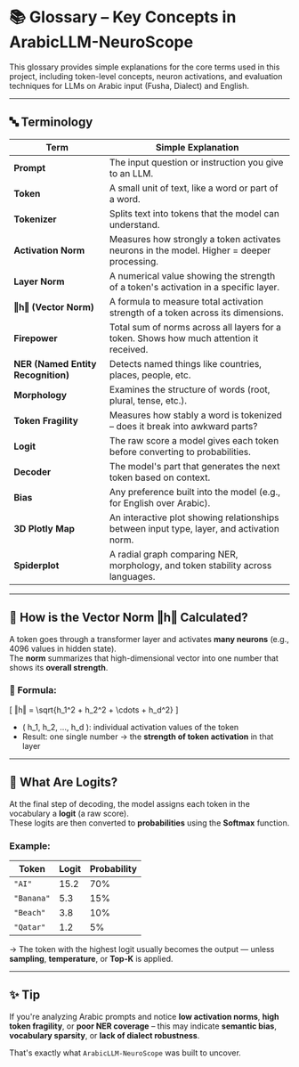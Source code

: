 # 📚 Glossary – Key Concepts in ArabicLLM-NeuroScope

This glossary provides simple explanations for the core terms used in this project, including token-level concepts, neuron activations, and evaluation techniques for LLMs on Arabic input (Fusha, Dialect) and English.

---

## 🔤 Terminology

| Term | Simple Explanation |
|------|---------------------|
| **Prompt** | The input question or instruction you give to an LLM. |
| **Token** | A small unit of text, like a word or part of a word. |
| **Tokenizer** | Splits text into tokens that the model can understand. |
| **Activation Norm** | Measures how strongly a token activates neurons in the model. Higher = deeper processing. |
| **Layer Norm** | A numerical value showing the strength of a token's activation in a specific layer. |
| **‖h‖ (Vector Norm)** | A formula to measure total activation strength of a token across its dimensions. |
| **Firepower** | Total sum of norms across all layers for a token. Shows how much attention it received. |
| **NER (Named Entity Recognition)** | Detects named things like countries, places, people, etc. |
| **Morphology** | Examines the structure of words (root, plural, tense, etc.). |
| **Token Fragility** | Measures how stably a word is tokenized – does it break into awkward parts? |
| **Logit** | The raw score a model gives each token before converting to probabilities. |
| **Decoder** | The model's part that generates the next token based on context. |
| **Bias** | Any preference built into the model (e.g., for English over Arabic). |
| **3D Plotly Map** | An interactive plot showing relationships between input type, layer, and activation norm. |
| **Spiderplot** | A radial graph comparing NER, morphology, and token stability across languages. |

---

## 🧠 How is the Vector Norm ‖h‖ Calculated?

A token goes through a transformer layer and activates **many neurons** (e.g., 4096 values in hidden state).  
The **norm** summarizes that high-dimensional vector into one number that shows its **overall strength**.

### 🧮 Formula:

\[
‖h‖ = \sqrt{h_1^2 + h_2^2 + \cdots + h_d^2}
\]

- \( h_1, h_2, ..., h_d \): individual activation values of the token
- Result: one single number → the **strength of token activation** in that layer

---

## 🔢 What Are Logits?

At the final step of decoding, the model assigns each token in the vocabulary a **logit** (a raw score).  
These logits are then converted to **probabilities** using the **Softmax** function.

### Example:

| Token     | Logit | Probability |
|-----------|--------|-------------|
| `"AI"`    | 15.2   | 70%         |
| `"Banana"`| 5.3    | 15%         |
| `"Beach"` | 3.8    | 10%         |
| `"Qatar"` | 1.2    | 5%          |

→ The token with the highest logit usually becomes the output — unless **sampling**, **temperature**, or **Top-K** is applied.

---

## ✨ Tip

If you're analyzing Arabic prompts and notice **low activation norms**, **high token fragility**, or **poor NER coverage** – this may indicate **semantic bias**, **vocabulary sparsity**, or **lack of dialect robustness**.

That's exactly what `ArabicLLM-NeuroScope` was built to uncover.

